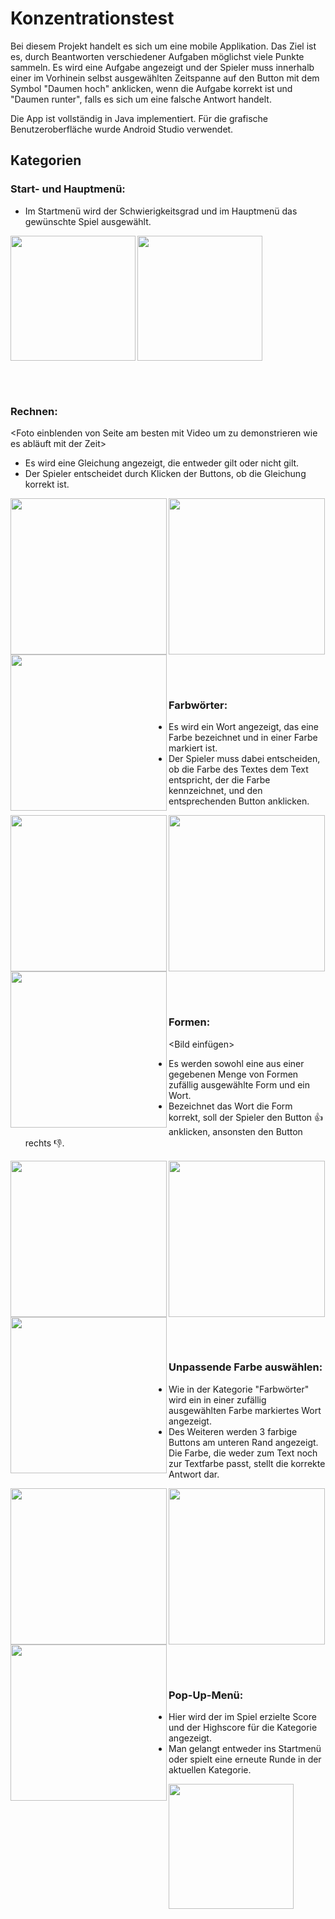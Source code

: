 # Konzentrationstest

Bei diesem Projekt handelt es sich um eine mobile Applikation. Das Ziel ist es, durch Beantworten verschiedener Aufgaben möglichst viele Punkte sammeln.
Es wird eine Aufgabe angezeigt und der Spieler muss innerhalb einer im Vorhinein selbst ausgewählten Zeitspanne auf den Button mit dem Symbol "Daumen hoch" anklicken, wenn die Aufgabe korrekt ist und "Daumen runter", falls es sich um eine falsche Antwort handelt.

Die App ist vollständig in Java implementiert. Für die grafische Benutzeroberfläche wurde Android Studio verwendet.

## Kategorien

### Start- und Hauptmenü:
- Im Startmenü wird der Schwierigkeitsgrad und im Hauptmenü das gewünschte Spiel ausgewählt.
<p float='left'>
  <img src="https://user-images.githubusercontent.com/73491052/125687381-bda3d237-49df-4970-8413-c71c460ce3f4.png" width=200 align="left">
  <img src="https://user-images.githubusercontent.com/73491052/125687385-4212c5e3-953c-4bf4-9fd5-eda50d4ddab9.png" width=200 align="center">
</p>

</br></br>

### Rechnen:
<Foto einblenden von Seite am besten mit Video um zu demonstrieren wie es abläuft mit der Zeit>
- Es wird eine Gleichung angezeigt, die entweder gilt oder nicht gilt.
- Der Spieler entscheidet durch Klicken der Buttons, ob die Gleichung korrekt ist.

<p float='left'>
  <img src="https://user-images.githubusercontent.com/73491052/125687612-4796b970-b61c-4024-8069-07484bc9a3e4.png" width=250 align="left">
  <img src="https://user-images.githubusercontent.com/73491052/125687614-2c6477c4-96ef-4eae-9804-660984548ba3.png" width=250 align="left">
  <img src="https://user-images.githubusercontent.com/73491052/125688289-26666273-d1a3-4392-8fc4-c32a54be94e2.gif" width=250 align="center">
</p>

</br></br>

### Farbwörter:
- Es wird ein Wort angezeigt, das eine Farbe bezeichnet und in einer Farbe markiert ist.
- Der Spieler muss dabei entscheiden, ob die Farbe des Textes dem Text entspricht, der die Farbe kennzeichnet, und den entsprechenden Button anklicken.

<p float='left'>
  <img src="https://user-images.githubusercontent.com/73491052/125687616-65fabe4e-1dc1-460d-81cb-0da610a9d57b.png" width=250 align="left">
  <img src="https://user-images.githubusercontent.com/73491052/125687617-f3290933-7449-49c6-8868-eead643acfd4.png" width=250 align="left">
  <img src="https://user-images.githubusercontent.com/73491052/125688281-6d82afb1-f4b6-4427-96ff-f29f09ce6f83.gif" width=250 align="center">
</p>

</br></br>

### Formen:
<Bild einfügen>
- Es werden sowohl eine aus einer gegebenen Menge von Formen zufällig ausgewählte Form und ein Wort.
- Bezeichnet das Wort die Form korrekt, soll der Spieler den Button :thumbsup: anklicken, ansonsten den Button rechts :thumbsdown:.

<p float='left'>
  <img src="https://user-images.githubusercontent.com/73491052/125687620-5fee2c7b-4c55-47c9-b421-77b7c7ab2a23.png" width=250 align="left">
  <img src="https://user-images.githubusercontent.com/73491052/125687623-7e25f746-a65b-4d36-b09b-f24cfa013d2f.png" width=250 align="left">
  <img src="https://user-images.githubusercontent.com/73491052/125688286-d296c556-072d-4ae4-88e9-db66b31ca622.gif" width=250 align="center">
</p>

</br></br>

### Unpassende Farbe auswählen:
- Wie in der Kategorie "Farbwörter" wird ein in einer zufällig ausgewählten Farbe markiertes Wort angezeigt.
- Des Weiteren werden 3 farbige Buttons am unteren Rand angezeigt. Die Farbe, die weder zum Text noch zur Textfarbe passt, stellt die korrekte Antwort dar.

<p float='left'>
  <img src="https://user-images.githubusercontent.com/73491052/125688090-d3ee50ef-6114-485b-b339-dce2a45fbaf5.png" width=250 align="left">
  <img src="https://user-images.githubusercontent.com/73491052/125688093-b46e82b5-1160-49d5-bd52-47683d67bdb2.png" width=250 align="left">
  <img src="https://user-images.githubusercontent.com/73491052/125688292-3e13a9b0-4b96-46c6-9be6-11d62b5dd30e.gif" width=250 align="center">
</p>

</br></br>

### Pop-Up-Menü:
- Hier wird der im Spiel erzielte Score und der Highscore für die Kategorie angezeigt.
- Man gelangt entweder ins Startmenü oder spielt eine erneute Runde in der aktuellen Kategorie.

<p float='left'>
  <img src="https://user-images.githubusercontent.com/73491052/125688462-f2878224-cc5f-42a3-9418-9af000df8df9.png" width=200 align="left">
</p>






